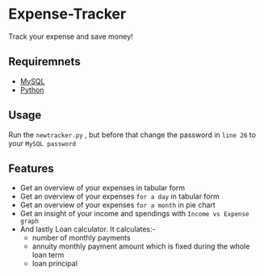 # Expense-Tracker
Track your expense and save money!
## Requiremnets
* [MySQL](https://www.mysql.com/downloads/)
* [Python](https://www.python.org/downloads/)
## Usage
Run the `newtracker.py` , but before that change the password in `line 26` to your `MySQL password`
## Features
- Get an overview of your expenses in tabular form
- Get an overview of your expenses `for a day` in tabular form
- Get an overview of your expenses `for a month` in pie chart
- Get an insight of your income and spendings with `Income vs Expense graph`
- And lastly Loan calculator. It calculates:-
  - number of monthly payments
  - annuity monthly payment amount which is fixed during the whole loan term
  - loan principal
